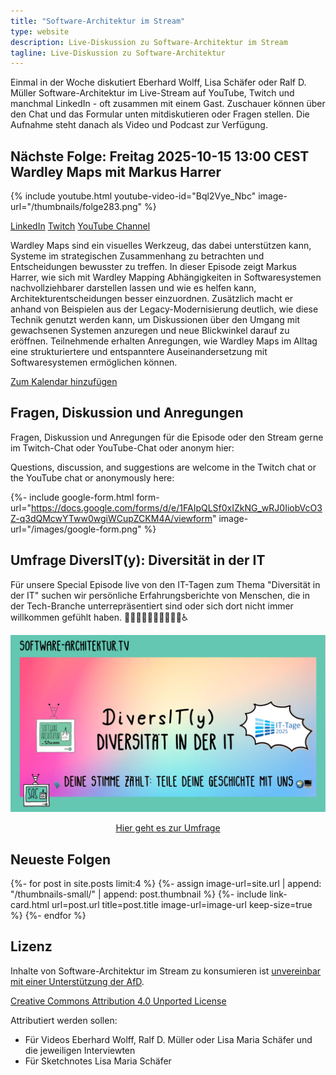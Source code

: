 ```yaml
---
title: "Software-Architektur im Stream"
type: website
description: Live-Diskussion zu Software-Architektur im Stream
tagline: Live-Diskussion zu Software-Architektur
---
```


Einmal in der Woche diskutiert Eberhard Wolff, Lisa Schäfer oder Ralf
D. Müller
Software-Architektur im
Live-Stream auf YouTube, Twitch und manchmal LinkedIn - oft zusammen mit einem
Gast. Zuschauer können über den Chat und
das Formular unten mitdiskutieren oder Fragen
stellen. 
Die Aufnahme steht danach als Video und Podcast zur Verfügung.

## Nächste Folge: Freitag 2025-10-15 13:00 CEST Wardley Maps mit Markus Harrer

{% include youtube.html
  youtube-video-id="Bql2Vye_Nbc"
  image-url="/thumbnails/folge283.png"
%}

<section id="content-links">
	<a href="https://www.linkedin.com/events/7382484587475578881/">LinkedIn</a>
	<a href="https://www.twitch.tv/ebrwolff">Twitch</a>
	<a href="https://www.youtube.com/@EberhardWolff">YouTube Channel</a>
</section>

Wardley Maps sind ein visuelles Werkzeug, das dabei unterstützen kann,
Systeme im strategischen Zusammenhang zu betrachten und Entscheidungen
bewusster zu treffen. In dieser Episode zeigt Markus Harrer, wie sich
mit Wardley Mapping Abhängigkeiten in Softwaresystemen
nachvollziehbarer darstellen lassen und wie es helfen kann,
Architekturentscheidungen besser einzuordnen. Zusätzlich macht er
anhand von Beispielen aus der Legacy-Modernisierung deutlich, wie
diese Technik genutzt werden kann, um Diskussionen über den Umgang mit
gewachsenen Systemen anzuregen und neue Blickwinkel darauf zu
eröffnen. Teilnehmende erhalten Anregungen, wie Wardley Maps im Alltag
eine strukturiertere und entspanntere Auseinandersetzung mit
Softwaresystemen ermöglichen können.

<!-- https://claude.ai/public/artifacts/e3c372ae-47cd-4706-9316-61aafb0be64a -->

[Zum Kalendar hinzufügen](stream.ics)

## Fragen, Diskussion und Anregungen

Fragen, Diskussion und Anregungen für die Episode oder den Stream gerne im Twitch-Chat oder
YouTube-Chat oder anonym hier:

Questions, discussion, and suggestions are welcome in the Twitch chat or the
YouTube chat or
anonymously here:

{%- include google-form.html
  form-url="https://docs.google.com/forms/d/e/1FAIpQLSf0xIZkNG_wRJ0IiobVcO3Z-q3dQMcwYTww0wgiWCupZCKM4A/viewform"
  image-url="/images/google-form.png"
  %}

## Umfrage DiversIT(y): Diversität in der IT

Für unsere Special Episode live von den IT-Tagen zum Thema "Diversität
in der IT" suchen wir persönliche Erfahrungsberichte von Menschen, die
in der Tech-Branche unterrepräsentiert sind oder sich dort nicht immer
willkommen gefühlt haben. 👩🏽‍💻👨🏻‍💻🧑🏿‍💻🌈♿

<center>
<a
href="https://tally.so/r/w76VV6#tally-open=w76VV6&tally-align-left=1&tally-emoji-text=:wave:&tally-emoji-animation=wave"><img
src="images/diversITy.png" /><p>Hier geht es zur Umfrage</p></a>
</center>

## Neueste Folgen

<div class="image-grid">
{%- for post in site.posts limit:4 %}
{%- assign image-url=site.url | append: "/thumbnails-small/" | append: post.thumbnail %}
{%- include link-card.html
  url=post.url
  title=post.title
  image-url=image-url
  keep-size=true
  %}
{%- endfor %}
</div>

## Lizenz

Inhalte von Software-Architektur im Stream zu konsumieren ist
[unvereinbar mit einer Unterstützung der AfD](/2024/01/22/folge198.html).

[Creative Commons Attribution 4.0 Unported
License](http://creativecommons.org/licenses/by/4.0/)

Attributiert werden sollen:

* Für Videos Eberhard Wolff, Ralf D. Müller oder Lisa Maria Schäfer und die jeweiligen Interviewten
* Für Sketchnotes Lisa Maria Schäfer

<a rel="me" href="https://mastodon.social/@ewolff"></a>
